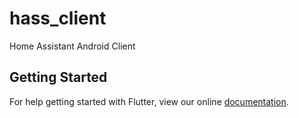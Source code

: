 # hass_client

Home Assistant Android Client

## Getting Started

For help getting started with Flutter, view our online
[documentation](https://flutter.io/).
